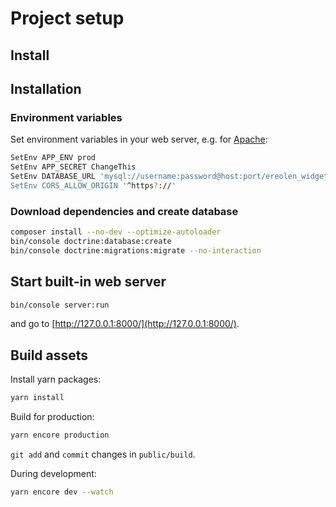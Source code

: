 # Project setup

## Install

## Installation

### Environment variables

Set environment variables in your web server, e.g. for [Apache](https://httpd.apache.org/docs/2.4/mod/mod_env.html#setenv):

```sh
SetEnv APP_ENV prod
SetEnv APP_SECRET ChangeThis
SetEnv DATABASE_URL 'mysql://username:password@host:port/ereolen_widget
SetEnv CORS_ALLOW_ORIGIN '^https?://'
```

### Download dependencies and create database

```sh
composer install --no-dev --optimize-autoloader
bin/console doctrine:database:create
bin/console doctrine:migrations:migrate --no-interaction
```

## Start built-in web server

```sh
bin/console server:run
```

and go to [http://127.0.0.1:8000/](http://127.0.0.1:8000/).

## Build assets

Install yarn packages:

```sh
yarn install
```

Build for production:

```sh
yarn encore production
```

`git add` and `commit` changes in `public/build`.

During development:

```sh
yarn encore dev --watch
```
